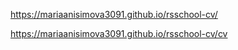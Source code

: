 https://mariaanisimova3091.github.io/rsschool-cv/

https://mariaanisimova3091.github.io/rsschool-cv/cv
